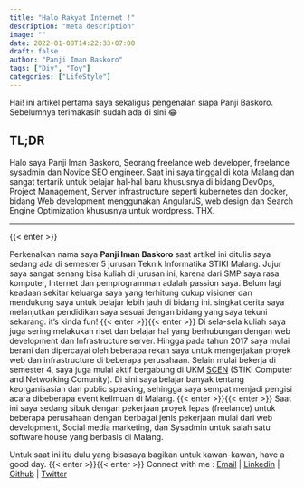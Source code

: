 ```yaml
---
title: "Halo Rakyat Internet !"
description: "meta description"
image: ""
date: 2022-01-08T14:22:33+07:00
draft: false
author: "Panji Iman Baskoro"
tags: ["Diy", "Toy"]
categories: ["LifeStyle"]
---
```


Hai! ini artikel pertama saya sekaligus pengenalan siapa Panji Baskoro. Sebelumnya terimakasih sudah ada di sini :joy:

## TL;DR

Halo saya Panji Iman Baskoro, Seorang freelance web developer, freelance sysadmin dan Novice SEO engineer. Saat ini saya tinggal di kota Malang dan sangat tertarik untuk belajar hal-hal baru khususnya di bidang DevOps, Project Management, Server infrastructure seperti kubernetes dan docker, bidang Web development menggunakan AngularJS, web design dan Search Engine Optimization khususnya untuk wordpress. THX.

---
{{< enter >}}

Perkenalkan nama saya __Panji Iman Baskoro__ saat artikel ini ditulis saya sedang ada di semester 5 jurusan Teknik Informatika STIKI Malang. Jujur saya sangat senang bisa kuliah di jurusan ini, karena dari SMP saya rasa komputer, Internet dan pemprogramman adalah passion saya. Belum lagi keadaan sekitar keluarga saya yang terhitung cukup visioner dan mendukung saya untuk belajar lebih jauh di bidang ini. singkat cerita saya melanjutkan pendidikan saya sesuai dengan bidang yang saya tekuni sekarang. it’s kinda fun!
{{< enter >}}{{< enter >}}
Di sela-sela kuliah saya juga sering melakukan riset dan belajar hal yang berhubungan dengan web development dan Infrastructure server. Hingga pada tahun 2017 saya mulai berani dan dipercayai oleh beberapa rekan saya untuk mengerjakan proyek web dan infrastructure di beberapa perusahaan. Selain mulai bekerja di semester 4, saya juga mulai aktif bergabung di UKM [SCEN](https://scen.or.id) (STIKI Computer and Networking Comunity). Di sini saya belajar banyak tentang keorganisasian dan public speaking, sehingga saya sempat menjadi pengisi acara dibeberapa event keilmuan di Malang.
{{< enter >}}{{< enter >}}
Saat ini saya sedang sibuk dengan pekerjaan proyek lepas (freelance) untuk beberapa perusahaan dengan berbagai jenis pekerjaan mulai dari web development, Social media marketing, dan Sysadmin untuk salah satu software house yang berbasis di Malang.

Untuk saat ini itu dulu yang bisasaya bagikan untuk kawan-kawan, have a good day.
{{< enter >}}{{< enter >}}
Connect with me : 
[Email](mailto) | [Linkedin](Linkedin) | [Github](github) | [Twitter](twitter)